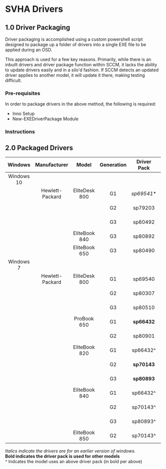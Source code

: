 # SVHA Drivers

## 1.0 Driver Packaging

Driver packaging is accomplished using a custom powershell script designed to package up a folder of drivers into a single EXE file to be applied during an OSD.

This approach is used for a few key reasons. Primarily, while there is an inbuilt drivers and driver package function within SCCM, it lacks the ability to update drivers easily and in a silo'd fashion. If SCCM detects an updated driver applies to another model, it will update it there, making testing difficult.

### Pre-requisites
In order to package drivers in the above method, the following is required:  
* Inno Setup
* New-EXEDriverPackage Module

### Instructions



## 2.0 Packaged Drivers
Windows | Manufacturer | Model | Generation | Driver Pack | Driver Date 
:---: | :---: | :---: | :---: | :---: | :---: |
Windows 10 | 
| | Hewlett-Packard | EliteDesk 800 | G1 | *sp69541** | 2017-10-29
|  |  |  | G2 | sp79203 | 2017-02-14
|  |  |  | G3 | sp80492 | 2017-05-23
| | | EliteBook 840 | G3 | sp80892 | 2017-06-23
| | | EliteBook 650 | G3 | sp80490 | 2017-05-23
Windows 7 |
| | Hewlett-Packard | EliteDesk 800 | G1 | sp69540 | 2014-10-19
|  |  |  | G2 | sp80307 | 2017-05-31
|  |  |  | G3 | sp80510 | 2017-06-15
| | | ProBook 650 | G1 | **sp66432** | 2014-05-20
|  |  |  | G2 | sp80901 | 2017-06-23
| | | EliteBook 820 | G1 | sp66432^ | 2014-05-20
|  |  |  | G2 | **sp70143** | 2014-12-17
|  |  |  | G3 | **sp80893** | 2017-06-23
| | | EliteBook 840 | G1 | sp66432^ | 2014-05-20
|  |  |  | G2 | sp70143^ | 2014-12-17
|  |  |  | G3 | sp80893^ | 2017-06-23
| | | EliteBook 850 | G2 | sp70143^ | 2014-12-17

*Italics indicate the drivers are for an earlier version of windows.*  
**Bold indicates the driver pack is used for other models**  
^ Indcates the model uses an above driver pack (in bold per above)
